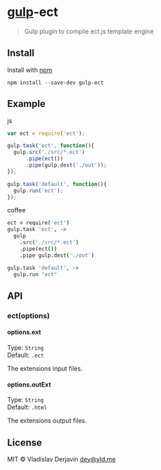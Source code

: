 # [gulp](https://github.com/wearefractal/gulp)-ect

> Gulp plugin to compile ect.js template engine

## Install

Install with [npm](https://npmjs.org/package/gulp-mocha)

```
npm install --save-dev gulp-ect
```


## Example

js
```js
var ect = require('ect');

gulp.task('ect', function(){
  gulp.src('./src/*.ect')
      .pipe(ect())
      .pipe(gulp.dest('./out'));
});

gulp.task('default', function(){
  gulp.run('ect');
});
```

coffee
```coffee
ect = require('ect')
gulp.task 'ect', ->
  gulp
    .src('./src/*.ect')
    .pipe(ect())
    .pipe gulp.dest('./out')

gulp.task 'default', ->
  gulp.run "ect"
```

## API

### ect(options)


#### options.ext

Type: `String`  
Default: `.ect`  

The extensions input files.


#### options.outExt

Type: `String`  
Default: `.html`  

The extensions output files.



## License

MIT © Vladislav Derjavin <dev@vld.me>
